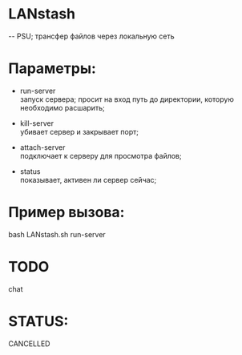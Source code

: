 # LANstash
-- PSU; трансфер файлов через локальную сеть

# Параметры:

- run-server  
запуск сервера;
просит на вход путь до директории, которую необходимо расшарить;

- kill-server  
убивает сервер и закрывает порт;

- attach-server  
подключает к серверу для просмотра файлов;

- status  
показывает, активен ли сервер сейчас;

# Пример вызова:

bash LANstash.sh run-server

# TODO

chat

# STATUS:
CANCELLED 
